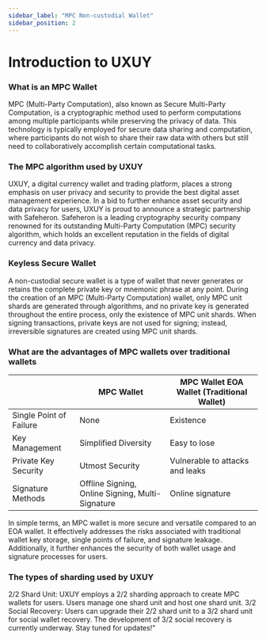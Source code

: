 ```yaml
---
sidebar_label: "MPC Non-custodial Wallet"
sidebar_position: 2
---
```


# Introduction to UXUY

### What is an MPC Wallet

MPC (Multi-Party Computation), also known as Secure Multi-Party Computation, is a cryptographic method used to perform computations among multiple participants while preserving the privacy of data. This technology is typically employed for secure data sharing and computation, where participants do not wish to share their raw data with others but still need to collaboratively accomplish certain computational tasks.

### The MPC algorithm used by UXUY

UXUY, a digital currency wallet and trading platform, places a strong emphasis on user privacy and security to provide the best digital asset management experience. In a bid to further enhance asset security and data privacy for users, UXUY is proud to announce a strategic partnership with Safeheron. Safeheron is a leading cryptography security company renowned for its outstanding Multi-Party Computation (MPC) security algorithm, which holds an excellent reputation in the fields of digital currency and data privacy.

### Keyless Secure Wallet

A non-custodial secure wallet is a type of wallet that never generates or retains the complete private key or mnemonic phrase at any point. During the creation of an MPC (Multi-Party Computation) wallet, only MPC unit shards are generated through algorithms, and no private key is generated throughout the entire process, only the existence of MPC unit shards. When signing transactions, private keys are not used for signing; instead, irreversible signatures are created using MPC unit shards.

### What are the advantages of MPC wallets over traditional wallets

|                         | **MPC Wallet**                                   | **MPC Wallet EOA Wallet (Traditional Wallet)** |
| ----------------------- | ------------------------------------------------ | ---------------------------------------------- |
| Single Point of Failure | None                                             | Existence                                      |
| Key Management          | Simplified Diversity                             | Easy to lose                                   |
| Private Key Security    | Utmost Security                                  | Vulnerable to attacks and leaks                |
| Signature Methods       | Offline Signing, Online Signing, Multi-Signature | Online signature                               |


In simple terms, an MPC wallet is more secure and versatile compared to an EOA wallet. It effectively addresses the risks associated with traditional wallet key storage, single points of failure, and signature leakage. Additionally, it further enhances the security of both wallet usage and signature processes for users.


### The types of sharding used by UXUY

2/2 Shard Unit: UXUY employs a 2/2 sharding approach to create MPC wallets for users. Users manage one shard unit and host one shard unit.
3/2 Social Recovery: Users can upgrade their 2/2 shard unit to a 3/2 shard unit for social wallet recovery. The development of 3/2 social recovery is currently underway. Stay tuned for updates!"







